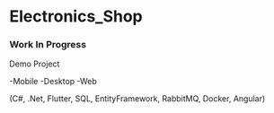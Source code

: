 # Electronics_Shop

### Work In Progress ###

Demo Project

-Mobile 
-Desktop 
-Web

(C#, .Net, Flutter, SQL, EntityFramework, RabbitMQ, Docker, Angular)